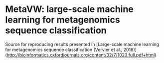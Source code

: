 # MetaVW: large-scale machine learning for metagenomics sequence classification
Source for reproducing results presented in [Large-scale machine learning for metagenomics sequence classification (Vervier et al., 2016)] (http://bioinformatics.oxfordjournals.org/content/32/7/1023.full.pdf+html)
